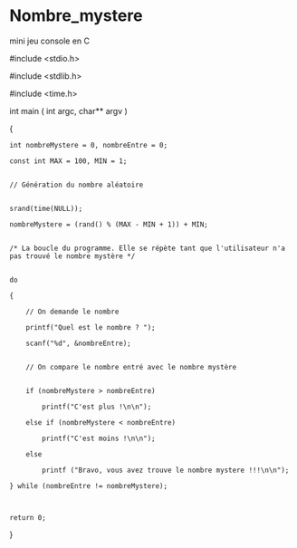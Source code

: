 # Nombre_mystere
mini jeu console en C

#include <stdio.h>

#include <stdlib.h>

#include <time.h>


int main ( int argc, char** argv )

{

    int nombreMystere = 0, nombreEntre = 0;

    const int MAX = 100, MIN = 1;


    // Génération du nombre aléatoire


    srand(time(NULL));

    nombreMystere = (rand() % (MAX - MIN + 1)) + MIN;


    /* La boucle du programme. Elle se répète tant que l'utilisateur n'a pas trouvé le nombre mystère */


    do

    {

        // On demande le nombre

        printf("Quel est le nombre ? ");

        scanf("%d", &nombreEntre);


        // On compare le nombre entré avec le nombre mystère


        if (nombreMystere > nombreEntre)

            printf("C'est plus !\n\n");

        else if (nombreMystere < nombreEntre)

            printf("C'est moins !\n\n");

        else

            printf ("Bravo, vous avez trouve le nombre mystere !!!\n\n");

    } while (nombreEntre != nombreMystere);

    

    return 0;

}
